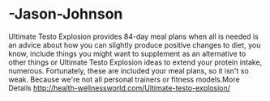 # -Jason-Johnson
  Ultimate Testo Explosion provides 84-day meal plans when all is needed is an advice about how you can slightly produce positive changes to diet, you know, include things you might want to supplement as an alternative to other things or Ultimate Testo Explosion ideas to extend your protein intake, numerous. Fortunately, these are included your meal plans, so it isn't so weak. Because we're not all personal trainers or fitness models.More Details http://health-wellnessworld.com/Ultimate-testo-explosion/
